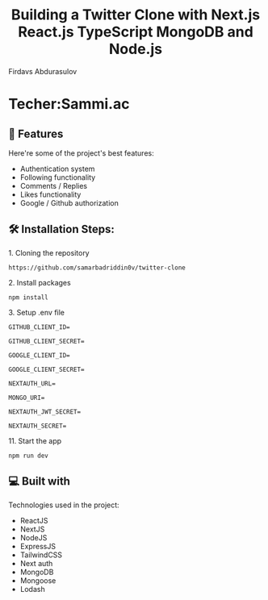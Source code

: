 <h1 align="center" id="title">Building a Twitter Clone with Next.js React.js TypeScript MongoDB and Node.js</h1>
<p>Firdavs Abdurasulov</p>
<h1><b>Techer:</b>Sammi.ac </h1> 
<h2>🧐 Features</h2>

Here're some of the project's best features:

*   Authentication system
*   Following functionality
*   Comments / Replies
*   Likes functionality
*   Google / Github authorization

<h2>🛠️ Installation Steps:</h2>

<p>1. Cloning the repository</p>

```
https://github.com/samarbadriddin0v/twitter-clone
```

<p>2. Install packages</p>

```
npm install
```

<p>3. Setup .env file</p>

```
GITHUB_CLIENT_ID=
```

```
GITHUB_CLIENT_SECRET=
```

```
GOOGLE_CLIENT_ID=
```

```
GOOGLE_CLIENT_SECRET=
```

```
NEXTAUTH_URL=
```

```
MONGO_URI=
```

```
NEXTAUTH_JWT_SECRET=
```

```
NEXTAUTH_SECRET=
```

<p>11. Start the app</p>

```
npm run dev
```

  
  
<h2>💻 Built with</h2>

Technologies used in the project:

*   ReactJS
*   NextJS
*   NodeJS
*   ExpressJS
*   TailwindCSS
*   Next auth
*   MongoDB
*   Mongoose
*   Lodash
